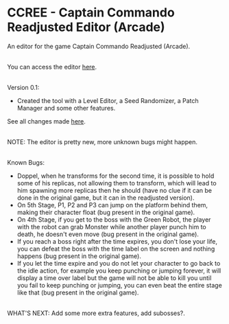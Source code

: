 # CCREE - Captain Commando Readjusted Editor (Arcade)
An editor for the game Captain Commando Readjusted (Arcade).
<br/><br/>

You can access the editor [here](https://gamehackfan.github.io/ccree/).
<br/><br/>

Version 0.1:
- Created the tool with a Level Editor, a Seed Randomizer, a Patch Manager and some other features.

See all changes made [here](https://github.com/GameHackFan/ccree/blob/main/changelog).
<br/><br/>

NOTE: The editor is pretty new, more unknown bugs might happen.
<br/><br/>

Known Bugs:
- Doppel, when he transforms for the second time, it is possible to hold some of his replicas, not allowing them to transform, which will lead to him spawning more replicas then he should (have no clue if it can be done in the original game, but it can in the readjusted version).
- On 5th Stage, P1, P2 and P3 can jump on the platform behind them, making their character float
(bug present in the original game).
- On 4th Stage, if you get to the boss with the Green Robot, the player with the robot can grab Monster while another player punch him to death, he doesn't even move (bug present in the original game).
- If you reach a boss right after the time expires, you don't lose your life, you can defeat the boss with the time label on the screen and nothing happens (bug present in the original game).
- If you let the time expire and you do not let your character to go back to the idle action, for example you keep punching or jumping forever, it will display a time over label but the game will not be able to kill you until you fail to keep punching or jumping, you can even beat the entire stage like that (bug present in the original game).
<br/><br/>


WHAT'S NEXT: Add some more extra features, add subosses?.
